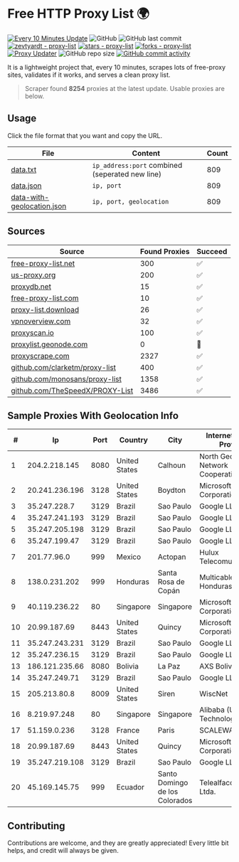 
# Free HTTP Proxy List 🌍

[![Every 10 Minutes Update](https://github.com/mertguvencli/http-proxy-list/actions/workflows/main.yml/badge.svg?branch=main)](https://github.com/mertguvencli/http-proxy-list/actions/workflows/main.yml)
![GitHub](https://img.shields.io/github/license/mertguvencli/http-proxy-list)
![GitHub last commit](https://img.shields.io/github/last-commit/mertguvencli/http-proxy-list)
[![zevtyardt - proxy-list](https://img.shields.io/static/v1?label=zevtyardt&message=proxy-list&color=blue&logo=github)](https://github.com/zevtyardt/proxy-list "Go to GitHub repo")
[![stars - proxy-list](https://img.shields.io/github/stars/zevtyardt/proxy-list?style=social)](https://github.com/zevtyardt/proxy-list)
[![forks - proxy-list](https://img.shields.io/github/forks/zevtyardt/proxy-list?style=social)](https://github.com/zevtyardt/proxy-list)
[![Proxy Updater](https://github.com/zevtyardt/proxy-list/workflows/Proxy%20Updater/badge.svg)](https://github.com/zevtyardt/proxy-list/actions?query=workflow:"Proxy+Updater")
![GitHub repo size](https://img.shields.io/github/repo-size/zevtyardt/proxy-list)
[![GitHub commit activity](https://img.shields.io/github/commit-activity/m/zevtyardt/proxy-list?logo=commits)](https://github.com/zevtyardt/proxy-list/commits/main)

It is a lightweight project that, every 10 minutes, scrapes lots of free-proxy sites, validates if it works, and serves a clean proxy list.

> Scraper found **8254** proxies at the latest update. Usable proxies are below.

## Usage

Click the file format that you want and copy the URL.

|File|Content|Count|
|----|-------|-----|
|[data.txt](https://raw.githubusercontent.com/mertguvencli/http-proxy-list/main/proxy-list/data.txt)|`ip_address:port` combined (seperated new line)|809|
|[data.json](https://raw.githubusercontent.com/mertguvencli/http-proxy-list/main/proxy-list/data.json)|`ip, port`|809|
|[data-with-geolocation.json](https://raw.githubusercontent.com/mertguvencli/http-proxy-list/main/proxy-list/data-with-geolocation.json)|`ip, port, geolocation`|809|

## Sources

|Source|Found Proxies|Succeed|
|------|-------------|-------|
|[free-proxy-list.net](https://free-proxy-list.net)|300|✅|
|[us-proxy.org](https://www.us-proxy.org)|200|✅|
|[proxydb.net](http://proxydb.net)|15|✅|
|[free-proxy-list.com](https://free-proxy-list.com/?page=&port=&type%5B%5D=http&type%5B%5D=https&up_time=0&search=Search)|10|✅|
|[proxy-list.download](https://www.proxy-list.download/HTTP)|26|✅|
|[vpnoverview.com](https://vpnoverview.com/privacy/anonymous-browsing/free-proxy-servers)|32|✅|
|[proxyscan.io](https://www.proxyscan.io)|100|✅|
|[proxylist.geonode.com](https://proxylist.geonode.com/api/proxy-list?limit=300&page=1&sort_by=lastChecked&sort_type=desc&protocols=http,https)|0|🚫|
|[proxyscrape.com](https://api.proxyscrape.com/v2/?request=displayproxies&protocol=http&timeout=10000&country=all&ssl=all&anonymity=all)|2327|✅|
|[github.com/clarketm/proxy-list](https://raw.githubusercontent.com/clarketm/proxy-list/master/proxy-list-raw.txt)|400|✅|
|[github.com/monosans/proxy-list](https://raw.githubusercontent.com/monosans/proxy-list/main/proxies/http.txt)|1358|✅|
|[github.com/TheSpeedX/PROXY-List](https://raw.githubusercontent.com/TheSpeedX/PROXY-List/master/http.txt)|3486|✅|


## Sample Proxies With Geolocation Info

|#|Ip|Port|Country|City|Internet Service Provider|
|-|--|----|-------|----|-------------------------|
|1|204.2.218.145|8080|United States|Calhoun|North Georgia Network Cooperative, Inc.|
|2|20.241.236.196|3128|United States|Boydton|Microsoft Corporation|
|3|35.247.228.7|3129|Brazil|Sao Paulo|Google LLC|
|4|35.247.241.193|3129|Brazil|Sao Paulo|Google LLC|
|5|35.247.205.198|3129|Brazil|Sao Paulo|Google LLC|
|6|35.247.199.47|3129|Brazil|Sao Paulo|Google LLC|
|7|201.77.96.0|999|Mexico|Actopan|Hulux Telecomunicaciones|
|8|138.0.231.202|999|Honduras|Santa Rosa de Copán|Multicable De Honduras|
|9|40.119.236.22|80|Singapore|Singapore|Microsoft Corporation|
|10|20.99.187.69|8443|United States|Quincy|Microsoft Corporation|
|11|35.247.243.231|3129|Brazil|Sao Paulo|Google LLC|
|12|35.247.236.15|3129|Brazil|Sao Paulo|Google LLC|
|13|186.121.235.66|8080|Bolivia|La Paz|AXS Bolivia S. A.|
|14|35.247.249.71|3129|Brazil|Sao Paulo|Google LLC|
|15|205.213.80.8|8009|United States|Siren|WiscNet|
|16|8.219.97.248|80|Singapore|Singapore|Alibaba (US) Technology Co., Ltd.|
|17|51.159.0.236|3128|France|Paris|SCALEWAY|
|18|20.99.187.69|8443|United States|Quincy|Microsoft Corporation|
|19|35.247.219.108|3129|Brazil|Sao Paulo|Google LLC|
|20|45.169.145.75|999|Ecuador|Santo Domingo de los Colorados|Telealfacom Cia. Ltda.|



## Contributing

Contributions are welcome, and they are greatly appreciated! Every
little bit helps, and credit will always be given.

